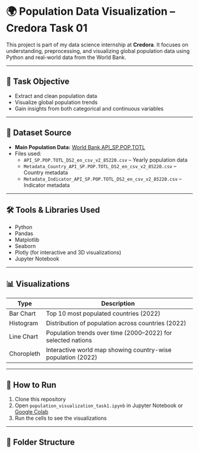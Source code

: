  # 🌍 Population Data Visualization – Credora Task 01

This project is part of my data science internship at **Credora**. It focuses on understanding, preprocessing, and visualizing global population data using Python and real-world data from the World Bank.

---

## 📌 Task Objective

- Extract and clean population data
- Visualize global population trends
- Gain insights from both categorical and continuous variables

---

## 📁 Dataset Source

- **Main Population Data:** [World Bank API_SP.POP.TOTL](https://data.worldbank.org/indicator/SP.POP.TOTL)
- Files used:
  - `API_SP.POP.TOTL_DS2_en_csv_v2_85220.csv` – Yearly population data
  - `Metadata_Country_API_SP.POP.TOTL_DS2_en_csv_v2_85220.csv` – Country metadata
  - `Metadata_Indicator_API_SP.POP.TOTL_DS2_en_csv_v2_85220.csv` – Indicator metadata

---

## 🛠️ Tools & Libraries Used

- Python
- Pandas
- Matplotlib
- Seaborn
- Plotly (for interactive and 3D visualizations)
- Jupyter Notebook

---

## 📊 Visualizations

| Type         | Description                                                  |
|--------------|--------------------------------------------------------------|
| Bar Chart    | Top 10 most populated countries (2022)                       |
| Histogram    | Distribution of population across countries (2022)          |
| Line Chart   | Population trends over time (2000–2022) for selected nations|
| Choropleth   | Interactive world map showing country-wise population (2022)|
 

---

## 🧪 How to Run

1. Clone this repository
2. Open `population_visualization_task1.ipynb` in Jupyter Notebook or [Google Colab](https://colab.research.google.com/)
3. Run the cells to see the visualizations

---

## 📝 Folder Structure

